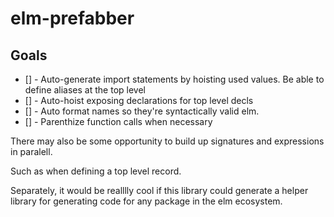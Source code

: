 # elm-prefabber



## Goals 
- [] - Auto-generate import statements by hoisting used values.  Be able to define aliases at the top level
- [] - Auto-hoist exposing declarations for top level decls
- [] - Auto format names so they're syntactically valid elm.
- [] - Parenthize function calls when necessary


There may also be some opportunity to build up signatures and expressions in paralell.  

Such as when defining a top level record.


Separately, it would be realllly cool if this library could generate a helper library for generating code for any package in the elm ecosystem.


